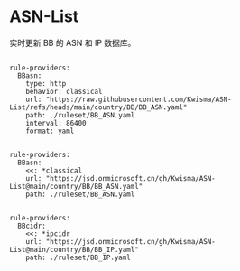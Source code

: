 
# ASN-List

实时更新 BB 的 ASN 和 IP 数据库。

<pre><code class="language-javascript">
rule-providers:
  BBasn:
    type: http
    behavior: classical
    url: "https://raw.githubusercontent.com/Kwisma/ASN-List/refs/heads/main/country/BB/BB_ASN.yaml"
    path: ./ruleset/BB_ASN.yaml
    interval: 86400
    format: yaml
</code></pre>

<pre><code class="language-javascript">
rule-providers:
  BBasn:
    <<: *classical
    url: "https://jsd.onmicrosoft.cn/gh/Kwisma/ASN-List@main/country/BB/BB_ASN.yaml"
    path: ./ruleset/BB_ASN.yaml
</code></pre>

<pre><code class="language-javascript">
rule-providers:
  BBcidr:
    <<: *ipcidr
    url: "https://jsd.onmicrosoft.cn/gh/Kwisma/ASN-List@main/country/BB/BB_IP.yaml"
    path: ./ruleset/BB_IP.yaml
</code></pre>